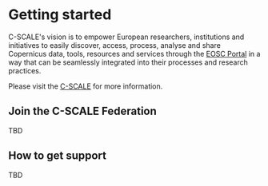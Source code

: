 # Getting started

C-SCALE's vision is to empower European researchers, institutions and initiatives
to easily discover, access, process, analyse and share Copernicus data, tools,
resources and services through the [EOSC Portal](https://eosc-portal.eu/)
in a way that can be seamlessly integrated into their processes and research practices.

Please visit the [C-SCALE](https://c-scale.eu/) for more information.

## Join the C-SCALE Federation

TBD

## How to get support

TBD
